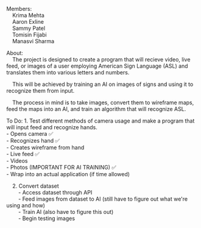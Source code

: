 Members:\
    Krima Mehta\
    Aaron Exline\
    Sammy Patel\
    Tomisin Fijabi\
    Manasvi Sharma

About:\
    The project is designed to create a program that will recieve video, live feed, or images of a user employing American Sign Language (ASL) and translates them into various letters and numbers.

    This will be achieved by training an AI on images of signs and using it to recognize them from input.

    The process in mind is to take images, convert them to wireframe maps, feed the maps into an AI, and train an algorithm that will recognize ASL.

To Do:
    1. Test different methods of camera usage and make a program that will input feed and recognize hands.\
        - Opens camera :white_check_mark:\
        - Recognizes hand :white_check_mark:\
        - Creates wireframe from hand\
            - Live feed :white_check_mark:\
            - Videos\
            - Photos (IMPORTANT FOR AI TRAINING) :white_check_mark:\
        - Wrap into an actual application (if time allowed)

    2. Convert dataset\
        - Access dataset through API\
        - Feed images from dataset to AI (still have to figure out what we're using and how)\
        - Train AI (also have to figure this out)\
        - Begin testing images
